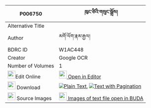 |P006750|ཁུང་ཙིའི་གསུང་སྒྲོས། 
| --- | --- 
|Alternative Title |
|Author| མགོ་ལོག་རྣམ་རྒྱལ།
|BDRC ID | W1AC448
|Creator | Google OCR
|Number of Volumes| 1
|<img width="25" src="https://img.icons8.com/color/25/000000/edit-property.png">Edit Online| [<img width="25" src="https://avatars.githubusercontent.com/u/45091458?s=200&v=4"> Open in Editor](http://editor.openpecha.org/P006750)
|<img width="25" src="https://img.icons8.com/fluent/48/000000/download-2.png"/>  Download | [![](https://img.icons8.com/color/20/000000/txt.png)Plain Text](https://github.com/Openpecha/P006750/releases/download/v2/khung_tsi_sungdro_plain_P006750.zip), [![](https://img.icons8.com/color/20/000000/txt.png)Text with Pagination](https://github.com/Openpecha/P006750/releases/download/v2/khung_tsi_sungdro_pages_P006750.zip)
|<img width="25" src="https://img.icons8.com/plasticine/100/000000/pictures-folder.png"/>  Source Images | [<img width="25" src="https://library.bdrc.io/icons/BUDA-small.svg"> Images of text file open in BUDA](https://library.bdrc.io/show/bdr:W1AC448)